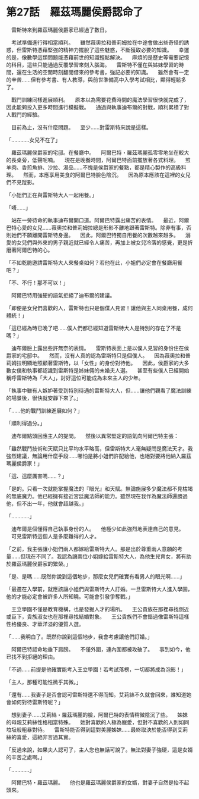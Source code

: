 # 第27話　羅茲瑪麗侯爵認命了

　雷斯特來到羅茲瑪麗侯爵家已經過了數日。

　考試準備進行得相當順利。
　雖然薇奧拉和普莉姆拉在中途會做出些奇怪的誘惑，但雷斯特憑藉堅強的精神力擺脫了這些魅惑，不斷獲取必要的知識。
　幸運的是，像數學這類問題能憑藉前世的知識輕鬆解決。
　麻煩的是歷史等需要記憶的科目，這些只能通過反覆學習來刻入腦海。
　雷斯特不僅在與姊妹學習的時間，還在生活的空閒時刻翻閱借來的參考書，強記必要的知識。
　雖然會有一定的辛苦……但有參考書、有人教導，與前世準備高中入學考試相比，顯得輕鬆多了。

　戰鬥訓練同樣進展順利。
　原本以為需要花費時間的魔法學習很快就完成了，因此能夠投入更多時間進行模擬戰。
　通過與執事迪布爾的對戰，順利累積了對人戰鬥的經驗。

　目前為止，沒有什麼問題。
　至少……對雷斯特來說是這樣。

「…………女兒不在了」

　羅茲瑪麗侯爵家的宅邸。在餐廳中。
　阿爾巴特・羅茲瑪麗孤零零地坐在較大的長桌旁，低聲呢喃。
　現在是晚餐時間，阿爾巴特面前擺放著各式料理。
　煎羊肉、香煎魚排、沙拉、湯品……不愧是侯爵家的餐點，都是精心製作的高級料理。
　然而，本應享用美食的阿爾巴特臉色陰沉。
　因為原本應該在這裡的女兒們不見蹤影。

「小姐們正在與雷斯特大人一起用餐。」

「唔……」

　站在一旁待命的執事迪布爾開口道。阿爾巴特露出痛苦的表情。
　最近，阿爾巴特心愛的女兒……薇奧拉和普莉姆拉總是形影不離地跟著雷斯特。除非有事，否則她們不願離開雷斯特身邊。
　因此，阿爾巴特獨自用餐的次數越來越多。
　溺愛的女兒們與外來的男子親近就已經令人痛苦，再加上被女兒冷落的感覺，更是折磨著阿爾巴特的心。

「不如乾脆邀請雷斯特大人來餐桌如何？若他在此，小姐們必定會在餐廳用餐吧？」

「不、不行！那不可以！」

　阿爾巴特用強硬的語氣拒絕了迪布爾的建議。

「即便是女兒們喜歡的人，雷斯特也只是個僕人見習！讓他與主人同桌用餐，成何體統！」

「這已經為時已晚了吧……僕人們都已經知道雷斯特大人是特別的存在了不是嗎？」

　迪布爾臉上露出些許無奈的表情。
　雷斯特表面上是以僕人見習的身份住在侯爵家的宅邸中。
　然而，沒有人真的認為雷斯特只是個僕人。
　因為薇奧拉和普莉姆拉明顯地照顧著雷斯特，以「女性」的身份對待他。
　因此，侯爵家的大多數女僕和執事都認識到雷斯特是姊妹倆的未婚夫人選。
　甚至有些僕人已經開始稱呼雷斯特為「大人」，討好這位可能成為未來主人的少年。

「執事中雖有人嫉妒著受到特別待遇的雷斯特大人，但……讓他們觀看了魔法訓練的場景後，很快就安靜下來了。」

「……他的戰鬥訓練進展如何？」

「順利得過分。」

　迪布爾點頭回應主人的提問。
　然後以異常堅定的語氣向阿爾巴特主張：

「雖然戰鬥技術和天賦只比平均水平略高，但雷斯特大人毫無疑問是魔法天才。我強烈建議，無論用什麼手段……哪怕是將小姐們許配給他，也絕對要將他納入羅茲瑪麗侯爵家！」

「這、這麼厲害嗎……？」

「是的。只看一次就能掌握魔法的『眼光』和天賦。無論施展多少魔法都不見枯竭的無底魔力。他已經擁有接近宮廷魔法師的能力。雖然現在我作為魔法師還勝過他，但不出一年，他就會超越我。」

「…………」

　迪布爾是個懂得自己執事身份的人。
　他極少如此強烈地表達自己的意見。
　可見雷斯特這個人是多麼難得的人才。

「之前，我主張讓小姐們兩人都嫁給雷斯特大人。那是出於尊重兩人意願的考量……但現在不同了。我認為讓兩位小姐嫁給雷斯特大人，為他生兒育女，將有助於羅茲瑪麗侯爵家的繁榮。」

「是、是嗎……既然你說到這個地步，那麼女兒們確實有看男人的眼光啊……」

「最遲在入學前，就應該讓小姐們與雷斯特大人訂婚。一旦雷斯特大人進入學園，他的才能必定會被許多人所知曉。可能會引發爭奪戰。」

　王立學園不僅是教育機構，也是發掘人才的場所。
　王公貴族在那裡尋找側近或臣下，貴族淑女也在那裡尋找結婚對象。
　王公貴族們不會錯過像雷斯特這樣性格優良、才華洋溢的優質人選。

「……我明白了。既然你說到這個地步，我會考慮讓他們訂婚。」

　阿爾巴特認命地垂下肩膀。
　不僅外圍，連內圍都被攻破了。
　事到如今，他已找不到拒絕的理由。

「不過……前提是他確實能考入王立學園！若考試落榜，一切都將成為泡影！」

「主人，那種可能性微乎其微。」

「還有……我妻子是否會認可雷斯特還不得而知。艾莉絲不久就會回來，誰知道她會如何對待雷斯特呢？」

　想到妻子……艾莉絲・羅茲瑪麗的臉，阿爾巴特的表情稍微陰沉了些。
　姊妹的母親艾莉絲性格相當特殊。
　她對喜歡的人極為寵愛，但對不喜歡的人則如同垃圾般粗暴對待。
　雷斯特能否得到這對美麗姊妹……最終取決於能否得到艾莉絲的喜愛，這絕非言過其實。

「反過來說，如果夫人認可了，主人您也無話可說了。無法對妻子強硬，這是女婿的辛苦之處啊。」

「…………」

　阿爾巴特・羅茲瑪麗。
　他也是羅茲瑪麗侯爵家的女婿，對妻子自然是抬不起頭來。